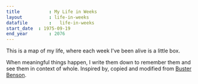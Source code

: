 ```yaml
---
title 			: My Life in Weeks
layout			: life-in-weeks
datafile		:	life-in-weeks
start_date	: 1975-09-19
end_year		: 2076
---
```


This is a map of my life, where each week I've been alive is a little box.

When meaningful things happen, I write them down to remember them and see them in context of whole. Inspired by, copied and modified from [Buster Benson](https://busterbenson.com/life-in-weeks).
